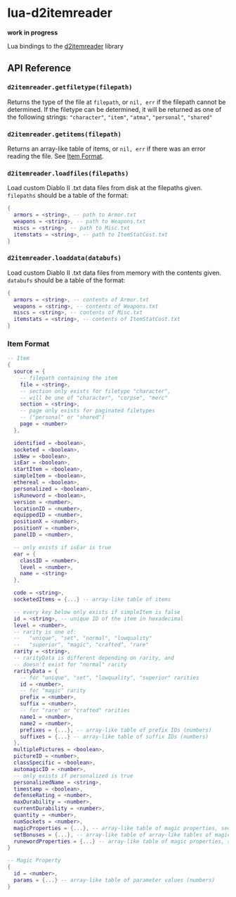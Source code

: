 lua-d2itemreader
================

**work in progress**

Lua bindings to the [d2itemreader](https://github.com/squeek502/d2itemreader) library

## API Reference

### `d2itemreader.getfiletype(filepath)`
Returns the type of the file at `filepath`, or `nil, err` if the filepath cannot be determined. If the filetype can be determined, it will be returned as one of the following strings: `"character"`, `"item"`, `"atma"`, `"personal"`, `"shared"`

### `d2itemreader.getitems(filepath)`
Returns an array-like table of items, or `nil, err` if there was an error reading the file. See [Item Format](#item-format).

### `d2itemreader.loadfiles(filepaths)`
Load custom Diablo II .txt data files from disk at the filepaths given. `filepaths` should be a table of the format:

```lua
{
  armors = <string>, -- path to Armor.txt
  weapons = <string>, -- path to Weapons.txt
  miscs = <string>, -- path to Misc.txt
  itemstats = <string>, -- path to ItemStatCost.txt
}
```

### `d2itemreader.loaddata(databufs)`
Load custom Diablo II .txt data files from memory with the contents given. `databufs` should be a table of the format:

```lua
{
  armors = <string>, -- contents of Armor.txt
  weapons = <string>, -- contents of Weapons.txt
  miscs = <string>, -- contents of Misc.txt
  itemstats = <string>, -- contents of ItemStatCost.txt
}
```

### Item Format

```lua
-- Item
{
  source = {
    -- filepath containing the item
    file = <string>,
    -- section only exists for filetype "character",
    -- will be one of "character", "corpse", "merc"
    section = <string>,
    -- page only exists for paginated filetypes
    -- ("personal" or "shared")
    page = <number>
  },

  identified = <boolean>,
  socketed = <boolean>,
  isNew = <boolean>,
  isEar = <boolean>,
  startItem = <boolean>,
  simpleItem = <boolean>,
  ethereal = <boolean>,
  personalized = <boolean>,
  isRuneword = <boolean>,
  version = <number>,
  locationID = <number>,
  equippedID = <number>,
  positionX = <number>,
  positionY = <number>,
  panelID = <number>,

  -- only exists if isEar is true
  ear = {
    classID = <number>,
    level = <number>,
    name = <string>
  },

  code = <string>,
  socketedItems = {...} -- array-like table of items

  -- every key below only exists if simpleItem is false
  id = <string>, -- unique ID of the item in hexadecimal
  level = <number>,
  -- rarity is one of:
  --   "unique", "set", "normal", "lowquality"
  --   "superior", "magic", "crafted", "rare"
  rarity = <string>,
  -- rarityData is different depending on rarity, and
  -- doesn't exist for "normal" rarity
  rarityData = {
    -- for "unique", "set", "lowquality", "superior" rarities
    id = <number>,
    -- for "magic" rarity
    prefix = <number>,
    suffix = <number>,
    -- for "rare" or "crafted" rarities
    name1 = <number>,
    name2 = <number>,
    prefixes = {...}, -- array-like table of prefix IDs (numbers)
    suffixes = {...} -- array-like table of suffix IDs (numbers)
  },
  multiplePictures = <boolean>,
  pictureID = <number>,
  classSpecific = <boolean>,
  automagicID = <number>,
  -- only exists if personalized is true
  personalizedName = <string>,
  timestamp = <boolean>,
  defenseRating = <number>,
  maxDurability = <number>,
  currentDurability = <number>,
  quantity = <number>,
  numSockets = <number>,
  magicProperties = {...}, -- array-like table of magic properties, see below
  setBonuses = {...}, -- array-like table of array-like tables of magic properties
  runewordProperties = {...} -- array-like table of magic properties, see below
}

-- Magic Property
{
  id = <number>,
  params = {...} -- array-like table of parameter values (numbers)
}
```